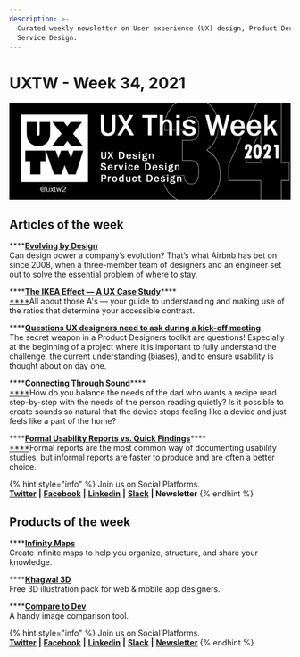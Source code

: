 ```yaml
---
description: >-
  Curated weekly newsletter on User experience (UX) design, Product Design and
  Service Design.
---
```


# UXTW - Week 34, 2021

![UXThisWeek newsletter, Issue \#34, August 2021](../.gitbook/assets/uxtw-banner-2021-34.jpg)



## Articles of the week

\*\*\*\*[**Evolving by Design**  
](https://airbnb.design/evolving-by-design/?ref=uxthisweek)Can design power a company’s evolution? That’s what Airbnb has bet on since 2008, when a three-member team of designers and an engineer set out to solve the essential problem of where to stay.

\*\*\*\*[**The IKEA Effect — A UX Case Study**](https://uxplanet.org/the-ikea-effect-a-ux-case-study-e30fb27df5cc/?ref=uxthisweek)\*\*\*\*[  
****](https://uxplanet.org/10-simple-tips-to-improve-user-testing-6a86c84e2794/?ref=uxthisweek)All about those A's — your guide to understanding and making use of the ratios that determine your accessible contrast.

\*\*\*\*[**Questions UX designers need to ask during a kick-off meeting**](https://uxdesign.cc/26-questions-ux-designers-need-to-ask-during-a-kick-off-meeting-e4095e5febaa/?ref=uxthisweek)  
The secret weapon in a Product Designers toolkit are questions! Especially at the beginning of a project where it is important to fully understand the challenge, the current understanding \(biases\), and to ensure usability is thought about on day one.

\*\*\*\*[**Connecting Through Sound**](https://amazon.design/stories/connecting-through-sound/?ref=uxthisweek)\*\*\*\*[  
****](https://productcoalition.com/product-discovery-playbook-a579bbe3e572/?ref=uxthisweek)How do you balance the needs of the dad who wants a recipe read step-by-step with the needs of the person reading quietly? Is it possible to create sounds so natural that the device stops feeling like a device and just feels like a part of the home?

\*\*\*\*[**Formal Usability Reports vs. Quick Findings**](https://www.nngroup.com/articles/formal-vs-quick-usability-reports/?ref=uxthisweek)\*\*\*\*[  
****](https://uxdesign.cc/how-bob-moog-brought-usability-heuristics-to-the-electronic-synthesizer-a6797a3a9192)Formal reports are the most common way of documenting usability studies, but informal reports are faster to produce and are often a better choice.

{% hint style="info" %}
Join us on Social Platforms.   
[**Twitter**](https://twitter.com/uxtw2) **\|** [**Facebook**](https://www.facebook.com/webusabilityandux) **\|** [**Linkedin**](https://www.linkedin.com/groups/1875717/) **\|** [**Slack**](https://join.slack.com/t/uxthisweek/shared_invite/zt-szpdweo1-d78hso8FppFcI68Xue_9Yw) **\| Newsletter**
{% endhint %}

## Products of the week

\*\*\*\*[**Infinity Maps**](https://infinitymaps.io/en/?ref=uxthisweek)  
Create infinite maps to help you organize, structure, and share your knowledge.

\*\*\*\*[**Khagwal 3D**](https://3d.khagwal.co/)   
Free 3D illustration pack for web & mobile app designers. 

\*\*\*\*[**Compare to Dev**](https://compareto.dev/?ref=uxthisweek)  
A handy image comparison tool. 

{% hint style="info" %}
Join us on Social Platforms.  
[**Twitter**](https://twitter.com/uxtw2) **\|** [**Facebook**](https://www.facebook.com/webusabilityandux) **\|** [**Linkedin**](https://www.linkedin.com/groups/1875717/) **\|** [**Slack**](https://join.slack.com/t/uxthisweek/shared_invite/zt-szpdweo1-d78hso8FppFcI68Xue_9Yw) **\|** [**Newsletter**](https://gmail.us17.list-manage.com/subscribe?u=1b23fd286b43ac36e4acba123&id=0009036f95)
{% endhint %}

